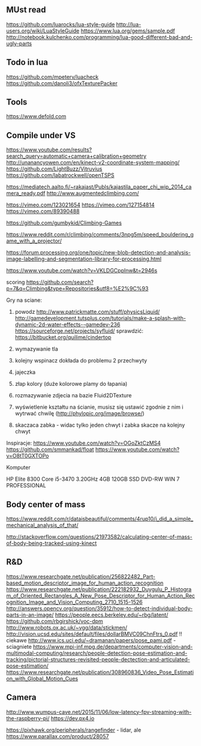 
MUst read
---------

https://github.com/luarocks/lua-style-guide
http://lua-users.org/wiki/LuaStyleGuide
https://www.lua.org/gems/sample.pdf
http://notebook.kulchenko.com/programming/lua-good-different-bad-and-ugly-parts

Todo in lua
-----------

https://github.com/mpeterv/luacheck
https://github.com/danoli3/ofxTexturePacker

Tools
-----

https://www.defold.com



Compile under VS
---------------

https://www.youtube.com/results?search_query=automatic+camera+calibration+geometry
http://unanancyowen.com/en/kinect-v2-coordinate-system-mapping/
https://github.com/LightBuzz/Vitruvius
https://github.com/labatrockwell/openTSPS

https://mediatech.aalto.fi/~rakajast/Publs/kajastila_paper_chi_wip_2014_camera_ready.pdf
http://www.augmentedclimbing.com/

https://vimeo.com/123021654
https://vimeo.com/127154814
https://vimeo.com/89390488


https://github.com/gumbykid/Climbing-Games

https://www.reddit.com/r/climbing/comments/3npg5m/speed_bouldering_game_with_a_projector/


https://forum.processing.org/one/topic/new-blob-detection-and-analysis-image-labelling-and-segmentation-library-for-processing.html

https://www.youtube.com/watch?v=VKLDGCppInw&t=2946s

scoring
https://github.com/search?p=7&q=Climbing&type=Repositories&utf8=%E2%9C%93


Gry na sciane:

1) powodz
    http://www.patrickmatte.com/stuff/physicsLiquid/
    http://gamedevelopment.tutsplus.com/tutorials/make-a-splash-with-dynamic-2d-water-effects--gamedev-236
    https://sourceforge.net/projects/syfluid/
    sprawdzić: https://bitbucket.org/quilime/cindertop

2) wymazywanie tla
3) kolejny wspinacz dokłada do problemu 2 przechwyty
4) jajeczka
5) złap kolory (duże kolorowe plamy do łapania)
6) rozmazywanie zdjecia na bazie Fluid2DTexture
7) wyświetlenie kształtu na ścianie, musisz się ustawić zgodnie z nim i wytrwać chwilę (http://phylopic.org/image/browse/)

8) skaczaca zabka - widac tylko jeden chwyt i zabka skacze na kolejny chwyt

Inspiracje:
https://www.youtube.com/watch?v=OGoZktCzMS4   https://github.com/smmankad/float
https://www.youtube.com/watch?v=O8tT0GXTOPo


Komputer

HP Elite 8300 Core i5-3470 3.20GHz 4GB 120GB SSD DVD-RW WIN 7 PROFESSIONAL


Body center of mass
-------------------
https://www.reddit.com/r/dataisbeautiful/comments/4rup10/i_did_a_simple_mechanical_analysis_of_that/

http://stackoverflow.com/questions/21973582/calculating-center-of-mass-of-body-being-tracked-using-kinect



R&D
---

https://www.researchgate.net/publication/256822482_Part-based_motion_descriptor_image_for_human_action_recognition
https://www.researchgate.net/publication/222182932_Duygulu_P_Histogram_of_Oriented_Rectangles_A_New_Pose_Descriptor_for_Human_Action_Recognition_Image_and_Vision_Computing_2710_1515-1526
http://answers.opencv.org/question/35912/how-to-detect-individual-body-parts-in-an-image/
https://people.eecs.berkeley.edu/~rbg/latent/
https://github.com/rbgirshick/voc-dpm
http://www.robots.ox.ac.uk/~vgg/data/stickmen/
http://vision.ucsd.edu/sites/default/files/dollarBMVC09ChnFtrs_0.pdf  !! ciekawe
http://www.ics.uci.edu/~dramanan/papers/pose_pami.pdf - sciagniete
https://www.mpi-inf.mpg.de/departments/computer-vision-and-multimodal-computing/research/people-detection-pose-estimation-and-tracking/pictorial-structures-revisited-people-dectection-and-articulated-pose-estimation/
https://www.researchgate.net/publication/308960836_Video_Pose_Estimation_with_Global_Motion_Cues



Camera
------

http://www.wumpus-cave.net/2015/11/06/low-latency-fpv-streaming-with-the-raspberry-pi/
https://dev.px4.io

https://pixhawk.org/peripherals/rangefinder  - lidar, ale https://www.parallax.com/product/28057


